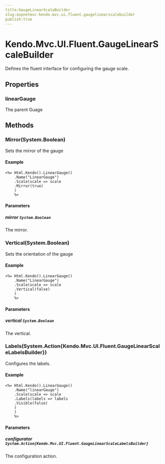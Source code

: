 ```yaml
---
title:GaugeLinearScaleBuilder
slug:aspnetmvc-kendo.mvc.ui.fluent.gaugelinearscalebuilder
publish:true
---
```


# Kendo.Mvc.UI.Fluent.GaugeLinearScaleBuilder

Defines the fluent interface for configuring the gauge scale.

## Properties

### linearGauge
The parent Guage

## Methods

### Mirror(System.Boolean)
Sets the mirror of the gauge

#### Example
    <%= Html.Kendo().LinearGauge()
        .Name("LinearGauge")
        .Scale(scale => scale
        .Mirror(true)
        )
        %>

#### Parameters

##### mirror `System.Boolean`
The mirror.

### Vertical(System.Boolean)
Sets the orientation of the gauge

#### Example
    <%= Html.Kendo().LinearGauge()
        .Name("LinearGauge")
        .Scale(scale => scale
        .Vertical(false)
        )
        %>

#### Parameters

##### vertical `System.Boolean`
The vertical.

### Labels(System.Action{Kendo.Mvc.UI.Fluent.GaugeLinearScaleLabelsBuilder})
Configures the labels.

#### Example
    <%= Html.Kendo().LinearGauge()
        .Name("linearGauge")
        .Scale(scale => scale
        .Labels(labels => labels
        .Visible(false)
        )
        )
        %>

#### Parameters

##### configurator `System.Action{Kendo.Mvc.UI.Fluent.GaugeLinearScaleLabelsBuilder}`
The configuration action.